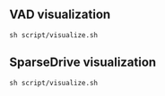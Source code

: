 ## VAD visualization
```
sh script/visualize.sh
```

## SparseDrive visualization
```
sh script/visualize.sh
```
